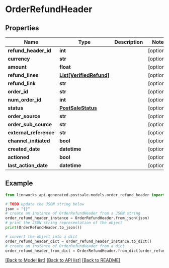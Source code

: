 # OrderRefundHeader


## Properties

Name | Type | Description | Notes
------------ | ------------- | ------------- | -------------
**refund_header_id** | **int** |  | [optional] 
**currency** | **str** |  | [optional] 
**amount** | **float** |  | [optional] 
**refund_lines** | [**List[VerifiedRefund]**](VerifiedRefund.md) |  | [optional] 
**refund_link** | **str** |  | [optional] 
**order_id** | **str** |  | [optional] 
**num_order_id** | **int** |  | [optional] 
**status** | [**PostSaleStatus**](PostSaleStatus.md) |  | [optional] 
**order_source** | **str** |  | [optional] 
**order_sub_source** | **str** |  | [optional] 
**external_reference** | **str** |  | [optional] 
**channel_initiated** | **bool** |  | [optional] 
**created_date** | **datetime** |  | [optional] 
**actioned** | **bool** |  | [optional] 
**last_action_date** | **datetime** |  | [optional] 

## Example

```python
from linnworks_api.generated.postsale.models.order_refund_header import OrderRefundHeader

# TODO update the JSON string below
json = "{}"
# create an instance of OrderRefundHeader from a JSON string
order_refund_header_instance = OrderRefundHeader.from_json(json)
# print the JSON string representation of the object
print(OrderRefundHeader.to_json())

# convert the object into a dict
order_refund_header_dict = order_refund_header_instance.to_dict()
# create an instance of OrderRefundHeader from a dict
order_refund_header_from_dict = OrderRefundHeader.from_dict(order_refund_header_dict)
```
[[Back to Model list]](../README.md#documentation-for-models) [[Back to API list]](../README.md#documentation-for-api-endpoints) [[Back to README]](../README.md)


